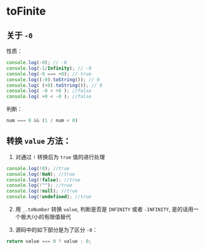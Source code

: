 # toFinite

## 关于 `-0`

性质：

```js
console.log(-0); // -0
console.log(-1/Infinity); // -0
console.log(-0 === +0); // true
console.log((-0).toString()); // 0
console.log( (+0).toString()); // 0
console.log( -0 < +0 ); //false
console.log( +0 < -0 ); //false
```

判断：

```js
num === 0 && (1 / num < 0)
```

## 转换 `value` 方法：

1. 对通过 `!` 转换后为 `true` 值的进行处理

```js
console.log(!0); //true
console.log(!NaN); //true
console.log(!false); //true
console.log(!""); //true
console.log(!null); //true
console.log(!undefined); //true
```


2. 用 `_.toNumber` 转换 `value`, 判断是否是 `INFINITY` 或者 `-INFINITY`, 是的话用一个极大/小的有限值替代

3. 源码中的如下部分是为了区分 `-0`：

```js
return value === 0 ? value : 0;
```
